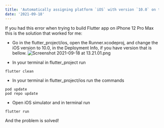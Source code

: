 ```yaml
---
title: 'Automatically assigning platform `iOS` with version `10.0` on target `Runner` because no platform was specified - Flutter'
date: '2021-09-18'
---
```


If you had this error when trying to build Flutter app on iPhone 12 Pro Max this is the solution that worked for me:

- Go in the flutter_project/ios, open the Runner.xcodeproj, and change the iOS version to 10.0, in the Deployment Info, if you have version that is bellow.
![Screenshot 2021-09-18 at 13.21.01.png](/images/posts/automatically_assign_platform_flutter.png)

- In your terminal in flutter_project run 
```
flutter clean
``` 
- In your terminal in flutter_project/ios run the commands 
```
pod update
pod repo update
``` 
- Open iOS simulator and in terminal run
```
flutter run
```

And the problem is solved!

